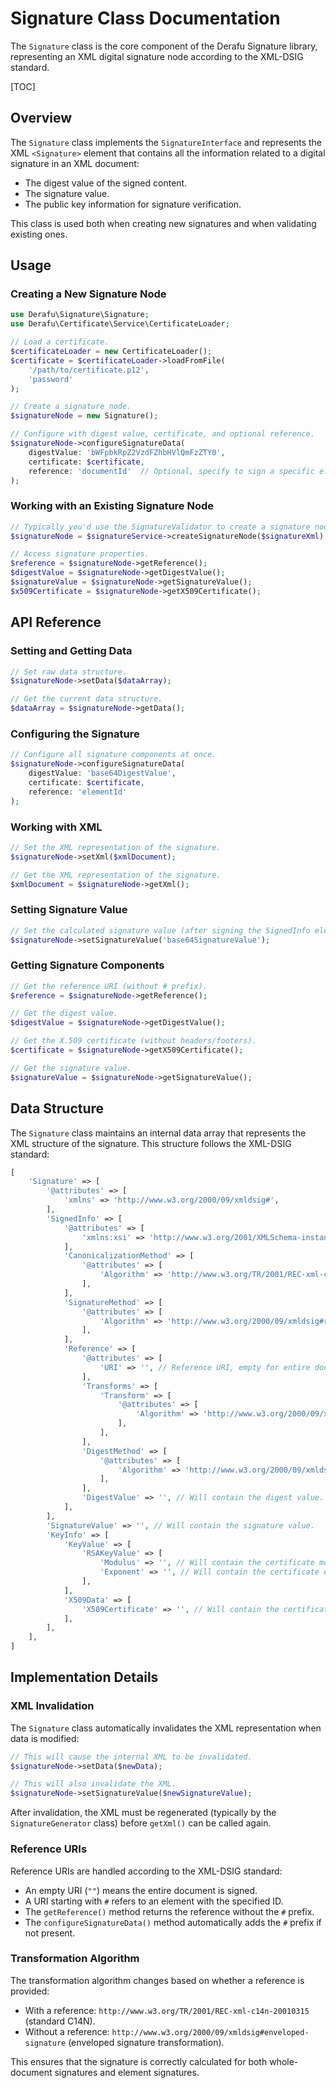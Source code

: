 # Signature Class Documentation

The `Signature` class is the core component of the Derafu Signature library, representing an XML digital signature node according to the XML-DSIG standard.

[TOC]

## Overview

The `Signature` class implements the `SignatureInterface` and represents the XML `<Signature>` element that contains all the information related to a digital signature in an XML document:

- The digest value of the signed content.
- The signature value.
- The public key information for signature verification.

This class is used both when creating new signatures and when validating existing ones.

## Usage

### Creating a New Signature Node

```php
use Derafu\Signature\Signature;
use Derafu\Certificate\Service\CertificateLoader;

// Load a certificate.
$certificateLoader = new CertificateLoader();
$certificate = $certificateLoader->loadFromFile(
    '/path/to/certificate.p12',
    'password'
);

// Create a signature node.
$signatureNode = new Signature();

// Configure with digest value, certificate, and optional reference.
$signatureNode->configureSignatureData(
    digestValue: 'bWFpbkRpZ2VzdFZhbHVlQmFzZTY0',
    certificate: $certificate,
    reference: 'documentId'  // Optional, specify to sign a specific element.
);
```

### Working with an Existing Signature Node

```php
// Typically you'd use the SignatureValidator to create a signature node from XML.
$signatureNode = $signatureService->createSignatureNode($signatureXml);

// Access signature properties.
$reference = $signatureNode->getReference();
$digestValue = $signatureNode->getDigestValue();
$signatureValue = $signatureNode->getSignatureValue();
$x509Certificate = $signatureNode->getX509Certificate();
```

## API Reference

### Setting and Getting Data

```php
// Set raw data structure.
$signatureNode->setData($dataArray);

// Get the current data structure.
$dataArray = $signatureNode->getData();
```

### Configuring the Signature

```php
// Configure all signature components at once.
$signatureNode->configureSignatureData(
    digestValue: 'base64DigestValue',
    certificate: $certificate,
    reference: 'elementId'
);
```

### Working with XML

```php
// Set the XML representation of the signature.
$signatureNode->setXml($xmlDocument);

// Get the XML representation of the signature.
$xmlDocument = $signatureNode->getXml();
```

### Setting Signature Value

```php
// Set the calculated signature value (after signing the SignedInfo element).
$signatureNode->setSignatureValue('base64SignatureValue');
```

### Getting Signature Components

```php
// Get the reference URI (without # prefix).
$reference = $signatureNode->getReference();

// Get the digest value.
$digestValue = $signatureNode->getDigestValue();

// Get the X.509 certificate (without headers/footers).
$certificate = $signatureNode->getX509Certificate();

// Get the signature value.
$signatureValue = $signatureNode->getSignatureValue();
```

## Data Structure

The `Signature` class maintains an internal data array that represents the XML structure of the signature. This structure follows the XML-DSIG standard:

```php
[
    'Signature' => [
        '@attributes' => [
            'xmlns' => 'http://www.w3.org/2000/09/xmldsig#',
        ],
        'SignedInfo' => [
            '@attributes' => [
                'xmlns:xsi' => 'http://www.w3.org/2001/XMLSchema-instance',
            ],
            'CanonicalizationMethod' => [
                '@attributes' => [
                    'Algorithm' => 'http://www.w3.org/TR/2001/REC-xml-c14n-20010315',
                ],
            ],
            'SignatureMethod' => [
                '@attributes' => [
                    'Algorithm' => 'http://www.w3.org/2000/09/xmldsig#rsa-sha1',
                ],
            ],
            'Reference' => [
                '@attributes' => [
                    'URI' => '', // Reference URI, empty for entire document.
                ],
                'Transforms' => [
                    'Transform' => [
                        '@attributes' => [
                            'Algorithm' => 'http://www.w3.org/2000/09/xmldsig#enveloped-signature',
                        ],
                    ],
                ],
                'DigestMethod' => [
                    '@attributes' => [
                        'Algorithm' => 'http://www.w3.org/2000/09/xmldsig#sha1',
                    ],
                ],
                'DigestValue' => '', // Will contain the digest value.
            ],
        ],
        'SignatureValue' => '', // Will contain the signature value.
        'KeyInfo' => [
            'KeyValue' => [
                'RSAKeyValue' => [
                    'Modulus' => '', // Will contain the certificate modulus.
                    'Exponent' => '', // Will contain the certificate exponent.
                ],
            ],
            'X509Data' => [
                'X509Certificate' => '', // Will contain the certificate.
            ],
        ],
    ],
]
```

## Implementation Details

### XML Invalidation

The `Signature` class automatically invalidates the XML representation when data is modified:

```php
// This will cause the internal XML to be invalidated.
$signatureNode->setData($newData);

// This will also invalidate the XML.
$signatureNode->setSignatureValue($newSignatureValue);
```

After invalidation, the XML must be regenerated (typically by the `SignatureGenerator` class) before `getXml()` can be called again.

### Reference URIs

Reference URIs are handled according to the XML-DSIG standard:

- An empty URI (`""`) means the entire document is signed.
- A URI starting with `#` refers to an element with the specified ID.
- The `getReference()` method returns the reference without the `#` prefix.
- The `configureSignatureData()` method automatically adds the `#` prefix if not present.

### Transformation Algorithm

The transformation algorithm changes based on whether a reference is provided:

- With a reference: `http://www.w3.org/TR/2001/REC-xml-c14n-20010315` (standard C14N).
- Without a reference: `http://www.w3.org/2000/09/xmldsig#enveloped-signature` (enveloped signature transformation).

This ensures that the signature is correctly calculated for both whole-document signatures and element signatures.
